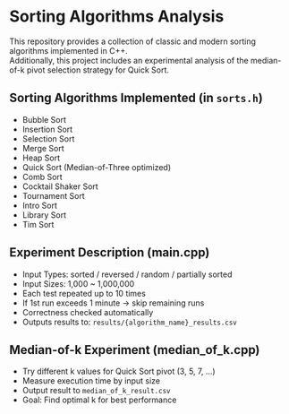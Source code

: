 # Sorting Algorithms Analysis

This repository provides a collection of classic and modern sorting algorithms implemented in C++.  
Additionally, this project includes an experimental analysis of the median-of-k pivot selection strategy for Quick Sort.

## Sorting Algorithms Implemented (in `sorts.h`)

- Bubble Sort
- Insertion Sort
- Selection Sort
- Merge Sort
- Heap Sort
- Quick Sort (Median-of-Three optimized)
- Comb Sort
- Cocktail Shaker Sort
- Tournament Sort
- Intro Sort
- Library Sort
- Tim Sort

## Experiment Description (main.cpp)

- Input Types: sorted / reversed / random / partially sorted
- Input Sizes: 1,000 ~ 1,000,000
- Each test repeated up to 10 times
- If 1st run exceeds 1 minute → skip remaining runs
- Correctness checked automatically
- Outputs results to: `results/{algorithm_name}_results.csv`

## Median-of-k Experiment (median_of_k.cpp)

- Try different k values for Quick Sort pivot (3, 5, 7, ...)
- Measure execution time by input size
- Output result to `median_of_k_result.csv`
- Goal: Find optimal k for best performance
